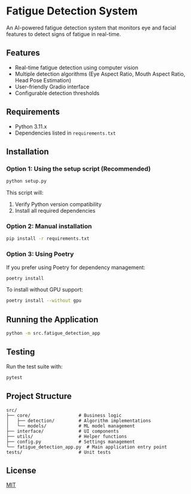 # Fatigue Detection System

An AI-powered fatigue detection system that monitors eye and facial features to detect signs of fatigue in real-time.

## Features

- Real-time fatigue detection using computer vision
- Multiple detection algorithms (Eye Aspect Ratio, Mouth Aspect Ratio, Head Pose Estimation)
- User-friendly Gradio interface
- Configurable detection thresholds

## Requirements

- Python 3.11.x
- Dependencies listed in `requirements.txt`

## Installation

### Option 1: Using the setup script (Recommended)

```bash
python setup.py
```

This script will:
1. Verify Python version compatibility
2. Install all required dependencies

### Option 2: Manual installation

```bash
pip install -r requirements.txt
```

### Option 3: Using Poetry

If you prefer using Poetry for dependency management:

```bash
poetry install
```

To install without GPU support:

```bash
poetry install --without gpu
```

## Running the Application

```bash
python -m src.fatigue_detection_app
```

## Testing

Run the test suite with:

```bash
pytest
```

## Project Structure

```
src/
├── core/                  # Business logic
│   ├── detection/         # Algorithm implementations
│   └── models/            # ML model management
├── interface/             # UI components
├── utils/                 # Helper functions
├── config.py              # Settings management
└── fatigue_detection_app.py  # Main application entry point
tests/                     # Unit tests
```

## License

[MIT](LICENSE)